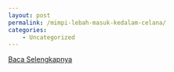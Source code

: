 ```yaml
---
layout: post
permalink: /mimpi-lebah-masuk-kedalam-celana/
categories:
    - Uncategorized
---
```


[Baca Selengkapnya](/10)